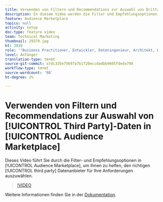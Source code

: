 ```yaml
---
title: Verwenden von Filtern und Recommendations zur Auswahl von Drittanbieterdaten in Audience Marketplace
description: In diesem Video werden die Filter und Empfehlungsoptionen im Audience Marketplace erläutert, damit Sie den richtigen Drittanbieter für Ihre Anforderungen auswählen können.
feature: Audience Marketplace
topics: null
activity: setup
doc-type: feature video
team: Technical Marketing
thumbnail: 29370.jpg
kt: 3938
role: '"Business Practitioner, Entwickler, Dateningenieur, Architekt, Data Architect, Administrator, Leader"'
level: Anfänger
translation-type: tm+mt
source-git-commit: a7dc335e75697a7b1720eccdadbb9605fdeda798
workflow-type: tm+mt
source-wordcount: '98'
ht-degree: 2%

---
```



# Verwenden von Filtern und Recommendations zur Auswahl von [!UICONTROL Third Party]-Daten in [!UICONTROL Audience Marketplace]

Dieses Video führt Sie durch die Filter- und Empfehlungsoptionen in [!UICONTROL Audience Marketplace], um Ihnen zu helfen, den richtigen [!UICONTROL third party] Datenanbieter für Ihre Anforderungen auszuwählen.

>[!VIDEO](https://video.tv.adobe.com/v/29370/?quality=12)

Weitere Informationen finden Sie in der [Dokumentation](https://docs.adobe.com/content/help/en/audience-manager/user-guide/features/audience-marketplace/audience-marketplace-for-data-buyers/marketplace-data-buyers.html).
